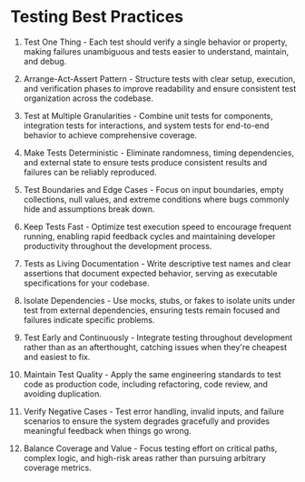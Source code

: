 # Testing Best Practices

1. Test One Thing - Each test should verify a single behavior or property, making failures unambiguous and tests easier to understand, maintain, and debug.

2. Arrange-Act-Assert Pattern - Structure tests with clear setup, execution, and verification phases to improve readability and ensure consistent test organization across the codebase.

3. Test at Multiple Granularities - Combine unit tests for components, integration tests for interactions, and system tests for end-to-end behavior to achieve comprehensive coverage.

4. Make Tests Deterministic - Eliminate randomness, timing dependencies, and external state to ensure tests produce consistent results and failures can be reliably reproduced.

5. Test Boundaries and Edge Cases - Focus on input boundaries, empty collections, null values, and extreme conditions where bugs commonly hide and assumptions break down.

6. Keep Tests Fast - Optimize test execution speed to encourage frequent running, enabling rapid feedback cycles and maintaining developer productivity throughout the development process.

7. Tests as Living Documentation - Write descriptive test names and clear assertions that document expected behavior, serving as executable specifications for your codebase.

8. Isolate Dependencies - Use mocks, stubs, or fakes to isolate units under test from external dependencies, ensuring tests remain focused and failures indicate specific problems.

9. Test Early and Continuously - Integrate testing throughout development rather than as an afterthought, catching issues when they're cheapest and easiest to fix.

10. Maintain Test Quality - Apply the same engineering standards to test code as production code, including refactoring, code review, and avoiding duplication.

11. Verify Negative Cases - Test error handling, invalid inputs, and failure scenarios to ensure the system degrades gracefully and provides meaningful feedback when things go wrong.

12. Balance Coverage and Value - Focus testing effort on critical paths, complex logic, and high-risk areas rather than pursuing arbitrary coverage metrics.
